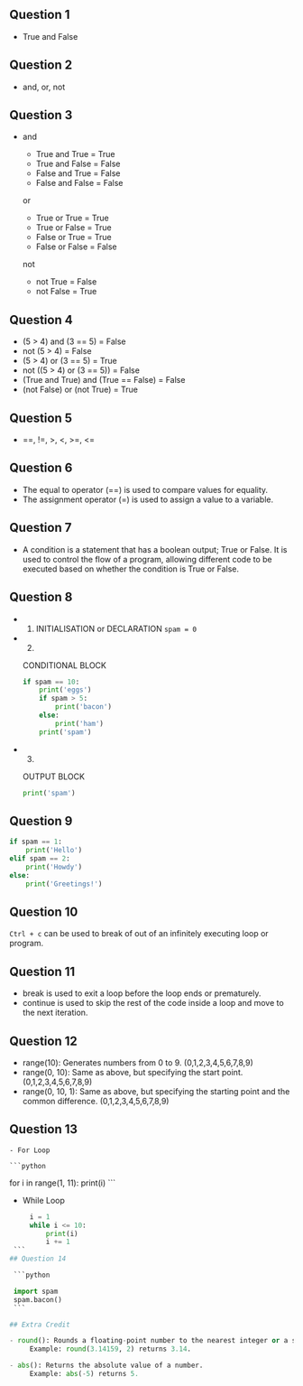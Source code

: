 ## Question 1

- True and False

## Question 2

- and, or, not

## Question 3

- and
  - True and True = True
  - True and False = False
  - False and True = False
  - False and False = False

  or
  - True or True = True
  - True or False = True
  - False or True = True
  - False or False = False

  not
  - not True = False
  - not False = True

## Question 4

- (5 > 4) and (3 == 5) = False
- not (5 > 4) = False
- (5 > 4) or (3 == 5) = True
- not ((5 > 4) or (3 == 5)) = False
- (True and True) and (True == False) = False
- (not False) or (not True) = True

## Question 5

- ==, !=, >, <, >=, <=

## Question 6

- The equal to operator (==) is used to compare values for equality.
- The assignment operator (=) is used to assign a value to a variable.

## Question 7

- A condition is a statement that has a boolean output; True or False. It is used to control the flow of a program, allowing different code to be executed based on whether the condition is True or False.

## Question 8

- 1. INITIALISATION or DECLARATION
 `spam = 0`

- 2. 
  CONDITIONAL BLOCK
  ```python
  if spam == 10:
      print('eggs')
      if spam > 5:
          print('bacon')
      else:
          print('ham')
      print('spam')
  ```
- 3.
  OUTPUT BLOCK
  ```python
  print('spam')
  ```

## Question 9

```python
if spam == 1:
    print('Hello')
elif spam == 2:
    print('Howdy')
else:
    print('Greetings!')
```

## Question 10

`Ctrl + c` can be used to break of out of an infinitely executing loop or program.

## Question 11

   - break is used to exit a loop before the loop ends or prematurely.
   - continue is used to skip the rest of the code inside a loop and move to the next iteration.

## Question 12

   - range(10): Generates numbers from 0 to 9.  (0,1,2,3,4,5,6,7,8,9)
   - range(0, 10): Same as above, but specifying the start point.   (0,1,2,3,4,5,6,7,8,9)
   - range(0, 10, 1): Same as above, but specifying the starting point and the common difference. (0,1,2,3,4,5,6,7,8,9)

## Question 13

    - For Loop

    ```python

for i in range(1, 11):
    print(i)
    ```

   - While Loop

   ```python
        i = 1  
        while i <= 10:
            print(i)
            i += 1
    ```
## Question 14

    ```python

    import spam
    spam.bacon()
    ```

## Extra Credit

- round(): Rounds a floating-point number to the nearest integer or a specified number of decimals.
        Example: round(3.14159, 2) returns 3.14.

- abs(): Returns the absolute value of a number.
        Example: abs(-5) returns 5.